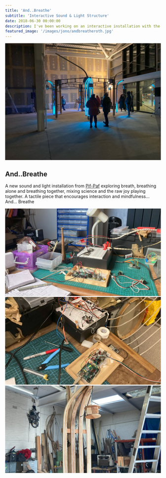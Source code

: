```yaml
---
title: 'And..Breathe'
subtitle: 'Interactive Sound & Light Structure'
date: 2018-06-30 00:00:00
description: I've been working on an interactive installation with the wonderful Pif-Paf Theatre
featured_image: '/images/jono/andbreatheroth.jpg'
---
```


![](/images/jono/andbreatheroth.jpg)


## And..Breathe


A new sound and light installation from  [Pif-Paf](https://pif-paf.co.uk/portfolio/and-breath) exploring breath, breathing alone and breathing together, mixing science and the raw joy playing together. A tactile piece that encourages interaction and mindfulness… And… Breathe



<div class="gallery" data-columns="1">
	<img src="/images/jono/deskab.jpg">
	<img src="/images/jono/ppdesk.jpg">
	<img src="/images/jono/ppworkshop3.jpg">
</div>



